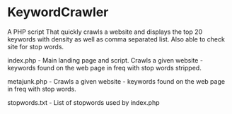 # KeywordCrawler
A PHP script That quickly crawls a website and displays the top 20 keywords with density as well as comma 
separated list. Also able to check site for stop words.

index.php - Main landing page and script. Crawls a given website - keywords found on the web page in freq 
with stop words stripped.

metajunk.php - Crawls a given website - keywords found on the web page in freq with stop words.

stopwords.txt - List of stopwords used by index.php
